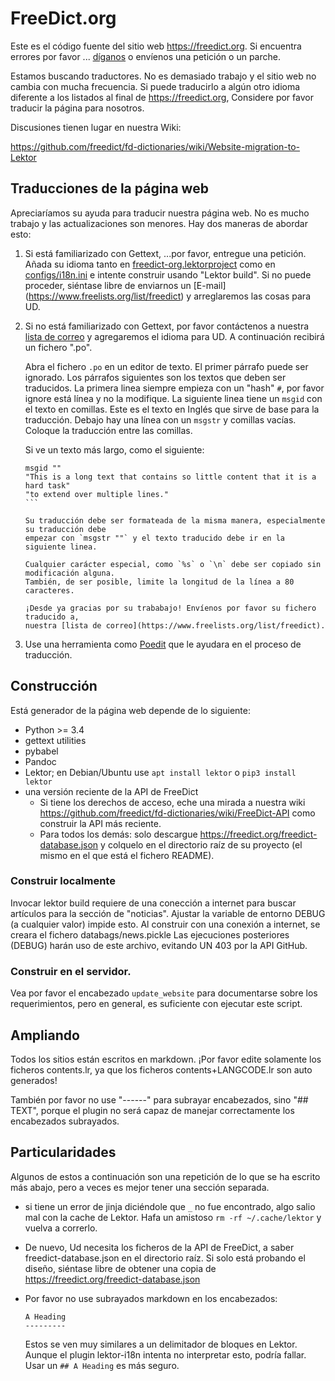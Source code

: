 FreeDict.org
===========

Este es el código fuente del sitio web <https://freedict.org>.
Si encuentra errores por favor ...
[díganos](https://freedict.org/community) o envíenos una petición o un parche.

Estamos buscando traductores. No es demasiado trabajo y el sitio web no
cambia con mucha frecuencia. Si puede traducirlo a algún otro idioma diferente a los listados al final de 
<https://freedict.org>, Considere por favor traducir la página para nosotros.

Discusiones tienen lugar en nuestra Wiki:

https://github.com/freedict/fd-dictionaries/wiki/Website-migration-to-Lektor

Traducciones de la página web
-----------------

Apreciaríamos su ayuda para traducir nuestra página web. No es mucho trabajo
y las actualizaciones son menores. Hay dos maneras de abordar esto:

1.  Si está familiarizado con Gettext,  ...por favor, entregue una petición. Añada su idioma
    tanto en [freedict-org.lektorproject](freedict-org.lektorproject) como en
    [configs/i18n.ini](configs/i18n.ini) e intente construir usando "Lektor build".
    Si no puede proceder, siéntase libre de enviarnos un [E-mail]
    (https://www.freelists.org/list/freedict) y arreglaremos
    las cosas  para UD. 
2.  Si no está familiarizado con Gettext, por favor contáctenos a nuestra 
    [lista de correo](https://www.freelists.org/list/freedict) y agregaremos 
    el idioma para UD. A continuación recibirá un fichero ".po".

    Abra el fichero `.po` en un editor de texto. El primer párrafo puede ser ignorado.
    Los párrafos siguientes son los textos que deben ser traducidos. La
    primera linea siempre empieza con un "hash" `#`, por favor ignore está línea y
    no la modifique. La siguiente linea tiene un `msgid` con el texto en
    comillas. Este es el texto en Inglés que sirve de base para la traducción.
    Debajo hay una línea con un `msgstr` y comillas vacías. Coloque la traducción 
    entre las comillas.

    Si ve un texto más largo, como el siguiente:

    ````
    msgid ""
    "This is a long text that contains so little content that it is a hard task"
    "to extend over multiple lines."
    ```

    Su traducción debe ser formateada de la misma manera, especialmente su traducción debe
    empezar con `msgstr ""` y el texto traducido debe ir en la
    siguiente linea.

    Cualquier carácter especial, como `%s` o `\n` debe ser copiado sin modificación alguna.
    También, de ser posible, limite la longitud de la línea a 80 caracteres.

    ¡Desde ya gracias por su trababajo! Envíenos por favor su fichero traducido a,
    nuestra [lista de correo](https://www.freelists.org/list/freedict).
3.  Use una herramienta como [Poedit](https://poedit.net/download) que le ayudara en el proceso
    de traducción.

Construcción
--------

Está generador de la página web depende de lo siguiente:

-   Python >= 3.4
-   gettext utilities
-   pybabel
-   Pandoc
-   Lektor; en Debian/Ubuntu use `apt install lektor` o `pip3 install lektor`
-   una versión reciente de la API de FreeDict
    -   Si tiene los derechos de acceso, eche una mirada a nuestra wiki
        <https://github.com/freedict/fd-dictionaries/wiki/FreeDict-API> como 
        construir la API más reciente.
    -   Para todos los demás: solo descargue
        <https://freedict.org/freedict-database.json> y colquelo en el directorio raíz
        de su proyecto (el mismo en el que está el fichero README).

### Construir localmente

Invocar lektor build requiere de una conección a internet para buscar artículos para 
la sección de "noticias". Ajustar la variable de entorno DEBUG (a cualquier valor) impide
esto. Al construir con una conexión a internet, se creara el fichero databags/news.pickle 
Las ejecuciones posteriores (DEBUG) harán uso de este archivo, evitando UN 403 por la
API GitHub.

### Construir en el servidor.

Vea por favor el encabezado `update_website` para documentarse sobre los requerimientos, pero en 
general, es suficiente con ejecutar este script.

Ampliando
----------


Todos los sitios están escritos en markdown. ¡Por favor edite solamente los ficheros contents.lr,
ya que los ficheros contents+LANGCODE.lr son auto generados!

También por favor no use "------" para subrayar encabezados, sino "## TEXT",
porque el plugin no será capaz de manejar correctamente los encabezados subrayados.

Particularidades
------

Algunos de estos a continuación son una repetición de lo que se ha escrito más abajo, pero
a veces es mejor tener una sección separada.

-   si tiene un error de jinja diciéndole que `_` no fue encontrado, algo 
    salio mal con la cache de Lektor. Hafa un amistoso `rm -rf ~/.cache/lektor` y 
    vuelva a correrlo.
-   De nuevo, Ud necesita los ficheros de la API de FreeDict, a saber freedict-database.json en
    el directorio raíz. Si solo está probando el diseño, siéntase libre de 
    obtener una copia de <https://freedict.org/freedict-database.json>
-   Por favor no use subrayados markdown en los encabezados:

        A Heading
        ---------

    Estos se ven muy similares a un delimitador de bloques en Lektor. Aunque el
    plugin lektor-i18n intenta no interpretar esto, podría fallar. Usar un
    `## A Heading` es más seguro.
